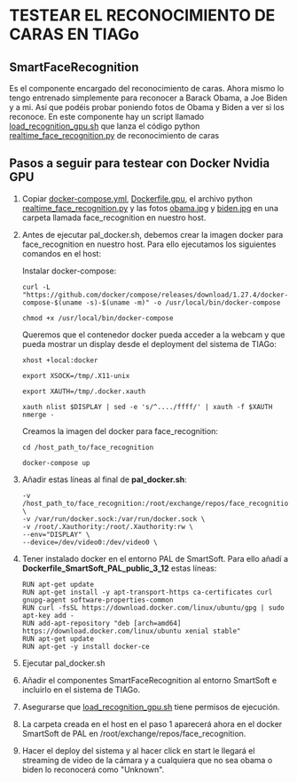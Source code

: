 # TESTEAR EL RECONOCIMIENTO DE CARAS EN TIAGo
## SmartFaceRecognition
Es el componente encargado del reconocimiento de caras. Ahora mismo lo tengo entrenado simplemente para reconocer a Barack Obama, a Joe Biden y a mi. Así que podéis probar poniendo fotos de Obama y Biden a ver si los reconoce.
En este componente hay un script llamado [load_recognition_gpu.sh](SmartFaceRecognition/smartsoft/src/load_recognition_gpu.sh) que lanza el código python [realtime_face_recognition.py](realtime_face_recognition.py) de reconocimiento de caras

## Pasos a seguir para testear con Docker Nvidia GPU
1. Copiar [docker-compose.yml](docker-compose.yml), [Dockerfile.gpu](Dockerfile.gpu), el archivo python [realtime_face_recognition.py](realtime_face_recognition.py) y las fotos [obama.jpg](obama.jpg) y [biden.jpg](biden.jpg) en una carpeta llamada face_recognition en nuestro host.

2. Antes de ejecutar pal_docker.sh, debemos crear la imagen docker para face_recognition en nuestro host. Para ello ejecutamos los siguientes comandos en el host:

	Instalar docker-compose:
	```
	curl -L "https://github.com/docker/compose/releases/download/1.27.4/docker-compose-$(uname -s)-$(uname -m)" -o /usr/local/bin/docker-compose
	```
	```
	chmod +x /usr/local/bin/docker-compose
	```
	Queremos que el contenedor docker pueda acceder a la webcam y que pueda mostrar un display desde el deployment del sistema de TIAGo:
	```
	xhost +local:docker
	```
	```
	export XSOCK=/tmp/.X11-unix
	```
	```
	export XAUTH=/tmp/.docker.xauth
	```
	```
	xauth nlist $DISPLAY | sed -e 's/^..../ffff/' | xauth -f $XAUTH nmerge -
	```
	Creamos la imagen del docker para face_recognition:
	```
	cd /host_path_to/face_recognition
	```
	```
	docker-compose up
	```

3. Añadir estas líneas al final de **pal_docker.sh**:
	```
	-v /host_path_to/face_recognition:/root/exchange/repos/face_recognition \
	-v /var/run/docker.sock:/var/run/docker.sock \
	-v /root/.Xauthority:/root/.Xauthority:rw \
	--env="DISPLAY" \
	--device=/dev/video0:/dev/video0 \
	```

4. Tener instalado docker en el entorno PAL de SmartSoft. Para ello añadí a **Dockerfile_SmartSoft_PAL_public_3_12** estas líneas:
	```
	RUN apt-get update
	RUN apt-get install -y apt-transport-https ca-certificates curl gnupg-agent software-properties-common
	RUN curl -fsSL https://download.docker.com/linux/ubuntu/gpg | sudo apt-key add -
	RUN add-apt-repository "deb [arch=amd64] https://download.docker.com/linux/ubuntu xenial stable"
	RUN apt-get update
	RUN apt-get -y install docker-ce
	```

5. Ejecutar pal_docker.sh

6. Añadir el componentes SmartFaceRecognition al entorno SmartSoft e incluirlo en el sistema de TIAGo.

7. Asegurarse que [load_recognition_gpu.sh](SmartFaceRecognition/smartsoft/src/load_recognition_gpu.sh) tiene permisos de ejecución.

9. La carpeta creada en el host en el paso 1 aparecerá ahora en el docker SmartSoft de PAL en /root/exchange/repos/face_recognition.

10. Hacer el deploy del sistema y al hacer click en start le llegará el streaming de video de la cámara y a cualquiera que no sea obama o biden lo reconocerá como "Unknown".

